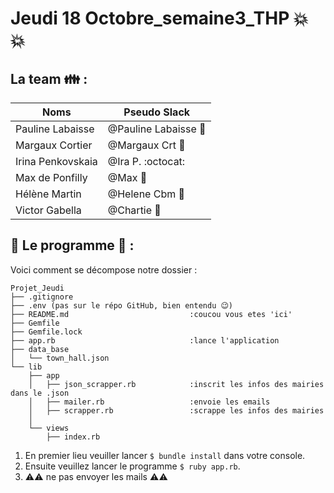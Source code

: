 # Jeudi 18 Octobre_semaine3_THP :collision: :collision:


## La team :family: :

Noms | Pseudo Slack
------------ | -------------
Pauline Labaisse | @Pauline Labaisse :baby_chick:
Margaux Cortier | @Margaux Crt :penguin:
Irina Penkovskaia | @Ira P. :octocat:
Max de Ponfilly | @Max :tiger:
Hélène Martin | @Helene Cbm :panda_face:
Victor Gabella | @Chartie :bear:


## :floppy_disk: Le programme :floppy_disk: : 

Voici comment se décompose notre dossier :

```
Projet_Jeudi
├── .gitignore
├── .env (pas sur le répo GitHub, bien entendu 😉)
├── README.md 							:coucou vous etes 'ici'
├── Gemfile												
├── Gemfile.lock
├── app.rb 								:lance l'application
├── data_base
│   └── town_hall.json
└── lib
    ├── app
    │   ├── json_scrapper.rb 			:inscrit les infos des mairies dans le .json
    │   ├── mailer.rb 					:envoie les emails
    │   ├── scrapper.rb 				:scrappe les infos des mairies
    │ 
    └── views
        ├── index.rb
```

1. En premier lieu veuiller lancer `$ bundle install` dans votre console.
2. Ensuite veuillez lancer le programme `$ ruby app.rb`.
3. :warning::warning: ne pas envoyer les mails :warning::warning:




